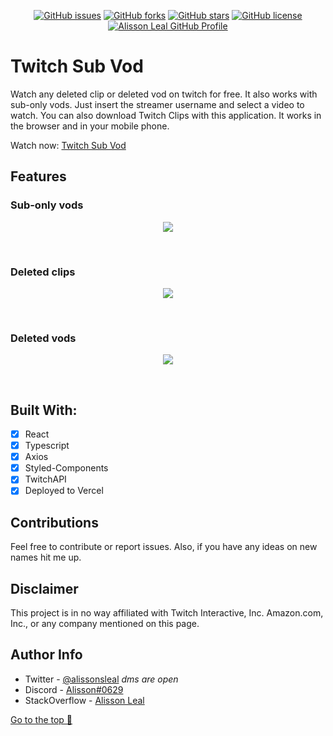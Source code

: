 <p align="center">
    <a href="https://github.com/Alissonsleal/twitch-sub-vod/issues"><img alt="GitHub issues" src="https://img.shields.io/github/issues/Alissonsleal/twitch-sub-vod?color=sucess&style=flat-square"></a>
    <a href="https://github.com/Alissonsleal/twitch-sub-vod/network"><img alt="GitHub forks" src="https://img.shields.io/github/forks/Alissonsleal/twitch-sub-vod?color=sucess&style=flat-square"></a>
    <a href="https://github.com/Alissonsleal/twitch-sub-vod/stargazers"><img alt="GitHub stars" src="https://img.shields.io/github/stars/Alissonsleal/twitch-sub-vod?color=sucess&style=flat-square"></a>
    <a href="https://github.com/Alissonsleal/twitch-sub-vod/blob/master/LICENSE"><img alt="GitHub license" src="https://img.shields.io/github/license/Alissonsleal/twitch-sub-vod?color=sucess&style=flat-square"></a>
    <a href="https://github.com/Alissonsleal/"><img alt="Alisson Leal GitHub Profile" src="https://img.shields.io/badge/made%20by-Alisson%20Leal-sucess?style=flat-square&logo=appveyor"></a>
</p>

# Twitch Sub Vod

Watch any deleted clip or deleted vod on twitch for free. It also works with sub-only vods. Just insert the streamer username and select a video to watch. You can also download Twitch Clips with this application. It works in the browser and in your mobile phone.

Watch now: [Twitch Sub Vod](https://TwitchSubVod.vercel.app)

## Features

### Sub-only vods

  <p align="center">
    <img  max-width="768" src="https://i.imgur.com/zD3lA08.png">
  </p>
<br />

### Deleted clips

  <p align="center">
    <img  max-width="768" src="https://i.imgur.com/fmbQBEF.png">
  </p>
<br />

### Deleted vods

  <p align="center">
    <img  max-width="768" src="https://i.imgur.com/KWRq11W.png">
  </p>
<br />

## Built With:

- [x] React
- [x] Typescript
- [x] Axios
- [x] Styled-Components
- [x] TwitchAPI
- [x] Deployed to Vercel

## Contributions

Feel free to contribute or report issues. Also, if you have any ideas on new names hit me up.

## Disclaimer

This project is in no way affiliated with Twitch Interactive, Inc. Amazon.com, Inc., or any company mentioned on this page.

## Author Info

- Twitter - [@alissonsleal](https://twitter.com/alissonsleal) <i>dms are open</i>
- Discord - [Alisson#0629](https://discord.com/)
- StackOverflow - [Alisson Leal](https://stackoverflow.com/users/14122260/alisson-leal)

[Go to the top 🚀](#twitch-sub-vod)
